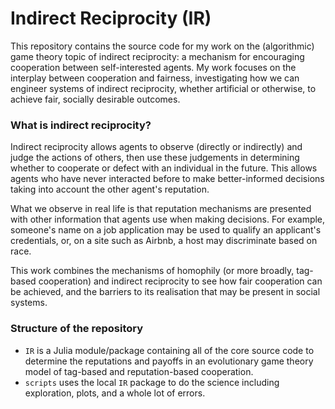 # Indirect Reciprocity (IR)

This repository contains the source code for my work on the (algorithmic) game theory topic of indirect reciprocity: a mechanism for encouraging cooperation between self-interested agents.
My work focuses on the interplay between cooperation and fairness, investigating how we can engineer systems of indirect reciprocity, whether artificial or otherwise, to achieve fair, socially desirable outcomes.

### What is indirect reciprocity?

Indirect reciprocity allows agents to observe (directly or indirectly) and judge the actions of others, then use these judgements in determining whether to cooperate or defect with an individual in the future.
This allows agents who have never interacted before to make better-informed decisions taking into account the other agent's reputation.

What we observe in real life is that reputation mechanisms are presented with other information that agents use when making decisions.
For example, someone's name on a job application may be used to qualify an applicant's credentials, or, on a site such as Airbnb, a host may discriminate based on race.

This work combines the mechanisms of homophily (or more broadly, tag-based cooperation) and indirect reciprocity to see how fair cooperation can be achieved, and the barriers to its realisation that may be present in social systems.

### Structure of the repository
- `IR` is a Julia module/package containing all of the core source code to determine the reputations and payoffs in an evolutionary game theory model of tag-based and reputation-based cooperation.
- `scripts` uses the local `IR` package to do the science including exploration, plots, and a whole lot of errors.
